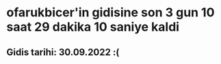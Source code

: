 # ofarukbicer'in gidisine son 3 gun 10 saat 29 dakika 10 saniye kaldi

## Gidis tarihi: 30.09.2022 :(